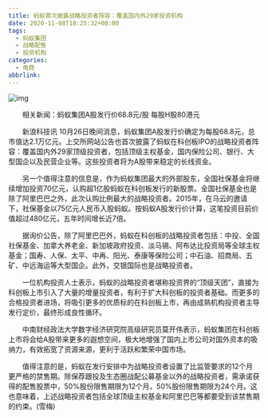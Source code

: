 ```yaml
---
title: 蚂蚁首次披露战略投资者阵容：覆盖国内外29家投资机构
date: 2020-11-08T18:25:32+08:00
tags:
  - 蚂蚁集团
  - 战略配售
  - 投资机构
categories:
  - 电商
abbrlink:
---
```


![img](https://cdn.jsdelivr.net/gh/yakeing/Documentation@main/Hexo/images/bca4-kcaeqzx2020796.jpg)

　　相关新闻：蚂蚁集团A股发行价68.8元/股 每股H股80港元

　　新浪科技讯 10月26日晚间消息，蚂蚁集团A股发行价确定为每股68.8元，总市值达2.1万亿元。上交所网站公告也首次披露了蚂蚁在科创板IPO的战略投资者阵容：覆盖国内外29家顶级投资者，包括顶级主权基金，国内保险公司、银行、大型国企以及民营企业等。这些投资者将为A股带来稳定的长线资金。

　　另一个值得注意的信息是，作为蚂蚁集团最大的外部股东，全国社保基金将继续增加投资70亿元，认购超1亿股蚂蚁在科创板发行的新股票。全国社保基金也是除了阿里巴巴之外，此次认购比例最大的战略投资者。2015年，在马云的邀请下，社保基金以75亿元人民币入股蚂蚁。按蚂蚁A股发行价计算，这笔投资目前价值超过480亿元，五年时间增长近7倍。

　　据询价公告，除了阿里巴巴外，蚂蚁在科创板的战略投资者包括：中投、全国社保基金、加拿大养老金、新加坡政府投资、淡马锡、阿布达比投资局等全球主权基金；国寿、人保、太平、中再、阳光、泰康等保险公司；中石油、招商局、五矿、中远海运等大型国企。此外，交银国际也是战略投资者。

　　一位机构投资人士表示，蚂蚁的战略投资者堪称投资界的“顶级天团”，直接为科创板上市引入了大量的增量投资者，有利于扩大科创板的投资者基础。而更多的合格投资者进场，将吸引更多的优质标的在科创板上市，再由成熟机构投资者主导发行定价，最终形成良性循环。

　　中南财经政法大学数字经济研究院高级研究员莫开伟表示，蚂蚁集团在科创板上市将会给A股带来更多的遐想空间，极大地增强了国内上市公司对国外资本的吸纳力，有效拓宽了资源来源，更利于活跃和繁荣中国市场。

　　值得注意的是，蚂蚁在发行安排中为战略投资者设置了比监管要求的12个月更严格的禁售期。除保荐跟投及生态圈战配公募基金以外的战略投资者，需承诺获得的配售股票中，50%股份限售期限为12个月，50%股份限售期限为24个月。这也意味着，上述战略投资者包括全球顶级主权基金和阿里巴巴等都要受到该禁售期的约束。(雪梅)